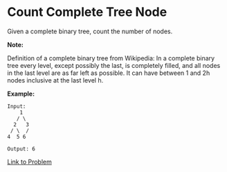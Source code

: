 # Count Complete Tree Node

Given a complete binary tree, count the number of nodes.

**Note:**

Definition of a complete binary tree from Wikipedia:
In a complete binary tree every level, except possibly the last, is completely filled, and all nodes in the last level are as far left as possible. It can have between 1 and 2h nodes inclusive at the last level h.

**Example:**

```
Input:
    1
   / \
  2   3
 / \  /
4  5 6

Output: 6
```

[Link to Problem](https://leetcode.com/explore/challenge/card/june-leetcoding-challenge/542/week-4-june-22nd-june-28th/3369/)
